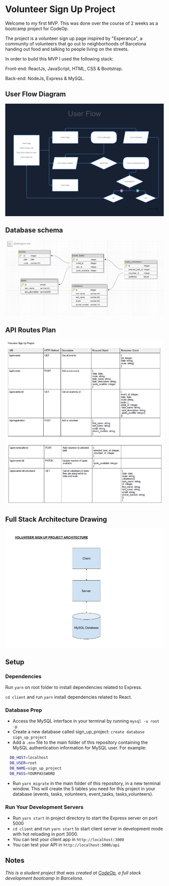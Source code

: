 # Volunteer Sign Up Project

Welcome to my first MVP. This was done over the course of 2 weeks as a bootcamp project for CodeOp.

The project is a volunteer sign up page inspired by "Esperança", a community of volunteers that go out to neighborhoods of Barcelona handing out food and talking to people living on the streets.

In order to build this MVP I used the following stack:

Front-end: ReactJs, JavaScript, HTML, CSS & Bootstrap.

Back-end: NodeJs, Express & MySQL.

## User Flow Diagram
<img src="images/User%20Flow.png">

## Database schema
<img src="images/Database%20Schema.JPG">

## API Routes Plan
<img src="images/API%20Routes%201.JPG">
<img src="images/API%20Routes%202.JPG">

## Full Stack Architecture Drawing
<img src="images/MVP%20Project%20Architecture.jpg">

## Setup

### Dependencies

Run `yarn` on root folder to install dependencies related to Express.

`cd client` and run `yarn` install dependencies related to React.

### Database Prep

- Access the MySQL interface in your terminal by running `mysql -u root -p`
- Create a new database called sign_up_project: `create database sign_up_project`
- Add a `.env` file to the main folder of this repository containing the MySQL authentication information for MySQL user. For example:

```bash
  DB_HOST=localhost
  DB_USER=root
  DB_NAME=sign_up_project
  DB_PASS=YOURPASSWORD
```

- Run `yarn migrate` in the main folder of this repository, in a new terminal window. This will create the 5 tables you need for this project in your database (events, tasks, volunteers, event_tasks, tasks_volunteers).

### Run Your Development Servers

- Run `yarn start` in project directory to start the Express server on port 5000
- `cd client` and run `yarn start` to start client server in development mode with hot reloading in port 3000.
- You can test your client app in `http://localhost:3000`
- You can test your API in `http://localhost:5000/api`

## Notes

_This is a student project that was created at [CodeOp](http://codeop.tech), a full stack development bootcamp in Barcelona._
